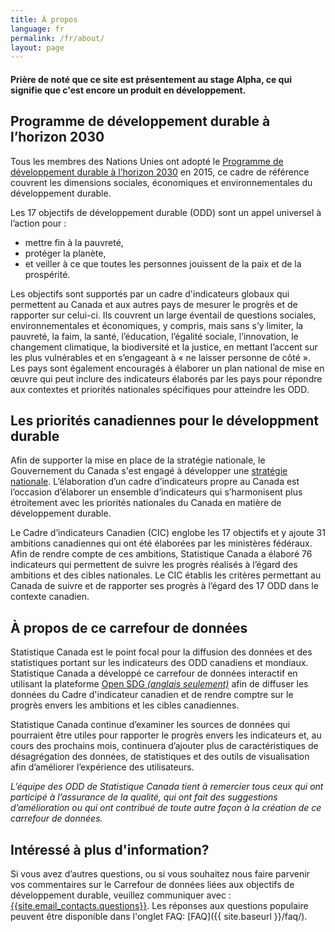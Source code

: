 ```yaml
---
title: À propos
language: fr
permalink: /fr/about/
layout: page
---
```


#### Prière de noté que ce site est présentement au stage Alpha, ce qui signifie que c'est encore un produit en développement.

## Programme de développement durable à l’horizon 2030
Tous les membres des Nations Unies ont adopté le <a href="https://www.un.org/ga/search/view_doc.asp?symbol=A/RES/70/1&Lang=F">Programme de développement
durable à l’horizon 2030</a> en 2015, ce cadre de référence couvrent les dimensions sociales, économiques et environnementales du développement durable.

Les 17 objectifs de développement durable (ODD) sont un appel universel à l’action pour :
* mettre fin à la pauvreté,
* protéger la planète,
* et veiller à ce que toutes les personnes jouissent de la paix et de la prospérité.

Les objectifs sont supportés par un cadre d'indicateurs globaux qui permettent au Canada et aux autres pays de mesurer le progrès et de rapporter sur celui-ci. Ils couvrent un large éventail de questions sociales, environnementales et économiques, y compris, mais sans s’y limiter, la pauvreté, la faim, la santé, l’éducation, l’égalité sociale, l’innovation, le changement climatique, la biodiversité et la justice, en mettant l’accent sur les plus vulnérables et en s’engageant à « ne laisser personne de côté ». Les pays sont également encouragés à élaborer un plan national de mise en œuvre qui peut inclure des indicateurs élaborés par les pays pour répondre aux contextes et priorités nationales spécifiques pour atteindre les ODD.

## Les priorités canadiennes pour le développment durable
Afin de supporter la mise en place de la stratégie nationale, le Gouvernement du Canada s'est engagé à développer une <a href="https://www.canada.ca/fr/emploi-developpement-social/programmes/programme-2030/aller-avant.html">stratégie nationale</a>. L’élaboration d’un cadre d’indicateurs propre au Canada est l’occasion d’élaborer un ensemble d’indicateurs qui s’harmonisent plus étroitement avec les priorités nationales du Canada en matière de développement durable.

Le Cadre d’indicateurs Canadien (CIC) englobe les 17 objectifs et y ajoute 31 ambitions canadiennes qui ont été élaborées par les ministères fédéraux. Afin de rendre compte de ces ambitions, Statistique Canada a élaboré 76 indicateurs qui permettent de suivre les progrès réalisés à l’égard des ambitions et des cibles nationales. Le CIC établis les critères permettant au Canada de suivre et de rapporter ses progrès à l’égard des 17 ODD dans le contexte canadien.

## À propos de ce carrefour de données
Statistique Canada est le point focal pour la diffusion des données et des statistiques portant sur les indicateurs des ODD canadiens et mondiaux. Statistique Canada a développé ce carrefour de données interactif en utilisant la plateforme <a href="https://open-sdg.readthedocs.io/en/latest/">Open SDG <em>(anglais seulement)</em></a> afin de diffuser les données du Cadre d'indicateur canadien et de rendre comptre sur le progrès envers les ambitions et les cibles canadiennes.

Statistique Canada continue d’examiner les sources de données qui pourraient être utiles pour rapporter le progrès envers les indicateurs et, au cours des prochains mois, continuera d’ajouter plus de caractéristiques de désagrégation des données, de statistiques et des outils de visualisation afin d’améliorer l’expérience des utilisateurs.

<em>L’équipe des ODD de Statistique Canada tient à remercier tous ceux qui ont participé à l’assurance de la qualité, qui ont fait des suggestions d’amélioration ou qui ont contribué de toute autre façon à la création de ce carrefour de données.</em>

## Intéressé à plus d'information?
Si vous avez d’autres questions, ou si vous souhaitez nous faire parvenir vos commentaires sur le Carrefour de données liées aux objectifs de développement durable, veuillez communiquer avec : <a href="mailto:{{site.email_contacts.questions}}">{{site.email_contacts.questions}}</a>. Les réponses aux questions populaire peuvent être disponible dans l'onglet FAQ: [FAQ]({{ site.baseurl }}/faq/).

